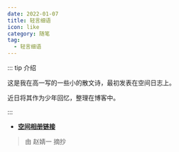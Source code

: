 ```yaml
---
date: 2022-01-07
title: 轻言细语
icon: like
category: 随笔
tag:
  - 轻言细语
---
```


::: tip 介绍

这是我在高一写的一些小的散文诗，最初发表在空间日志上。

近日将其作为少年回忆，整理在博客中。

:::

<!-- more -->

- [**空间相册链接**](https://h5.qzone.qq.com/ugc/share/?sharetag=38F7D93E6B85A1E5BE96A0C93F17652D&subtype=3&ciphertext=&sid=&blog_photo=&g=&res_uin=1178522294&cellid=V10JYlHT29nRn4&subid=&bp1=&bp2=&bp7=&appid=4&g_f=2000000103)

> 由 赵婧一 摘抄
